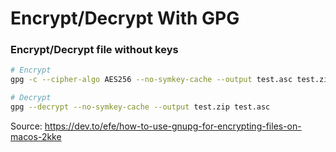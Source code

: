 # Encrypt/Decrypt With GPG

### Encrypt/Decrypt file without keys
```sh
# Encrypt
gpg -c --cipher-algo AES256 --no-symkey-cache --output test.asc test.zip 

# Decrypt
gpg --decrypt --no-symkey-cache --output test.zip test.asc
```
Source: https://dev.to/efe/how-to-use-gnupg-for-encrypting-files-on-macos-2kke
